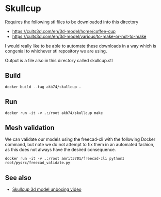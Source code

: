 # Skullcup

Requires the following stl files to be downloaded into this directory

- https://cults3d.com/en/3d-model/home/coffee-cup
- https://cults3d.com/en/3d-model/various/to-make-or-not-to-make

I would really like to be able to automate these downloads in a way which is congenial to whichever stl repository we are using.

Output is a file also in this directory called skullcup.stl

## Build

    docker build --tag akb74/skullcup .

## Run

    docker run -it -v .:/root akb74/skullcup make

## Mesh validation

We can validate our models using the freecad-cli with the following Docker command, but note we do not attempt to fix them in an automated fashion, as this does not always have the desired consequence.

    docker run -it -v .:/root amrit3701/freecad-cli python3 root/pysrc/freecad_validate.py

## See also

- [Skullcup 3d model unboxing video](https://www.youtube.com/watch?v=ma1O-DAhuYg&t=1s)
